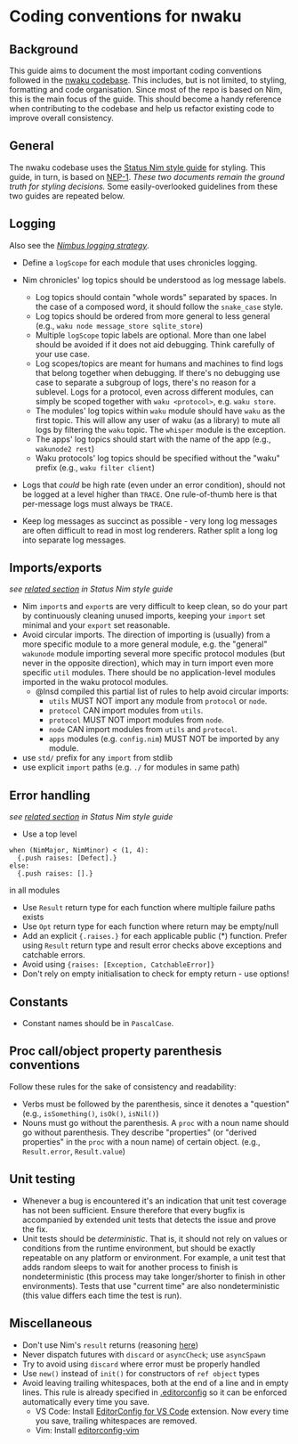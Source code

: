 
# Coding conventions for nwaku

## Background

This guide aims to document the most important coding conventions followed in the [nwaku codebase](https://github.com/status-im/nwaku). This includes, but is not limited, to styling, formatting and code organisation. Since most of the repo is based on Nim, this is the main focus of the guide. This should become a handy reference when contributing to the codebase and help us refactor existing code to improve overall consistency.

## General

The nwaku codebase uses the [Status Nim style guide](https://status-im.github.io/nim-style-guide/) for styling. This guide, in turn, is based on [NEP-1](https://nim-lang.org/docs/nep1.html). _These two documents remain the ground truth for styling decisions._ Some easily-overlooked guidelines from these two guides are repeated below.

## Logging

Also see the [_Nimbus logging strategy_](https://github.com/status-im/nimbus-eth2/blob/031780b612fd589e724f7e837db4c9f7a233f2c3/docs/logging.md).

- Define a `logScope` for each module that uses chronicles logging.
- Nim chronicles' log topics should be understood as log message labels. 
  - Log topics should contain "whole words" separated by spaces. In the case of a composed word, it should follow the `snake_case` style.
  - Log topics should be ordered from more general to less general (e.g., `waku node message_store sqlite_store`)
  - Multiple `logScope` topic labels are optional. More than one label should be avoided if it does not aid debugging. Think carefully of your use case.
  - Log scopes/topics are meant for humans and machines to find logs that belong together when debugging. If there's no debugging use case to separate a subgroup of logs, there's no reason for a sublevel. Logs for a protocol, even across different modules, can simply be scoped together with `waku <protocol>`, e.g. `waku store`. 
  - The modules' log topics within `waku` module should have `waku` as the first topic. This will allow any user of waku (as a library) to mute all logs by filtering the `waku` topic. The `whisper` module is the exception.
  - The apps' log topics should start with the name of the app (e.g., `wakunode2 rest`)
  - Waku protocols' log topics should be specified without the "waku" prefix (e.g., `waku filter client`)

- Logs that _could_ be high rate (even under an error condition), should not be logged at a level higher than `TRACE`. One rule-of-thumb here is that per-message logs must always be `TRACE`.
- Keep log messages as succinct as possible - very long log messages are often difficult to read in most log renderers. Rather split a long log into separate log messages.

## Imports/exports

_see [related section](https://status-im.github.io/nim-style-guide/language.import.html) in Status Nim style guide_

- Nim `import`s and `export`s are very difficult to keep clean, so do your part by continuously cleaning unused imports, keeping your `import` set minimal and your `export` set reasonable.
- Avoid circular imports. The direction of importing is (usually) from a more specific module to a more general module, e.g. the "general" `wakunode` module importing several more specific protocol modules (but never in the opposite direction), which may in turn import even more specific `util` modules. There should be no application-level modules imported in the waku protocol modules.
    - @lnsd compiled this partial list of rules to help avoid circular imports:
        * `utils` MUST NOT import any module from `protocol` or `node`.
        * `protocol` CAN import modules from `utils`.
        * `protocol` MUST NOT import modules from `node`.
        * `node` CAN import modules from `utils` and `protocol`.
        * `apps` modules (e.g. `config.nim`) MUST NOT be imported by any module.
- use `std/` prefix for any `import` from stdlib
- use explicit `import` paths (e.g. `./` for modules in same path)

## Error handling

_see [related section](https://status-im.github.io/nim-style-guide/errors.html) in Status Nim style guide_

- Use a top level 
```
when (NimMajor, NimMinor) < (1, 4):
  {.push raises: [Defect].}
else:
  {.push raises: [].}
```
 in all modules
- Use `Result` return type for each function where multiple failure paths exists
- Use `Opt` return type for each function where return may be empty/null
- Add an explicit `{.raises.}` for each applicable public (*) function. Prefer using `Result` return type and result error checks above exceptions and catchable errors.
- Avoid using `{raises: [Exception, CatchableError]}`
- Don't rely on empty initialisation to check for empty return - use options!

## Constants

- Constant names should be in `PascalCase`.

## Proc call/object property parenthesis conventions

Follow these rules for the sake of consistency and readability:

- Verbs must be followed by the parenthesis, since it denotes a "question" (e.g., `isSomething()`, `isOk()`, `isNil()`)
- Nouns must go without the parenthesis. A `proc` with a noun name should go without parenthesis. They describe "properties" (or "derived properties" in the `proc` with a noun name) of certain object. (e.g., `Result.error`, `Result.value`)


## Unit testing

- Whenever a bug is encountered it's an indication that unit test coverage has not been sufficient. Ensure therefore that every bugfix is accompanied by extended unit tests that detects the issue and prove the fix.
- Unit tests should be _deterministic_. That is, it should not rely on values or conditions from the runtime environment, but should be exactly repeatable on any platform or environment. For example, a unit test that adds random sleeps to wait for another process to finish is nondeterministic (this process may take longer/shorter to finish in other environments). Tests that use "current time" are also nondeterministic (this value differs each time the test is run).

## Miscellaneous

- Don't use Nim's `result` returns (reasoning [here](https://status-im.github.io/nim-style-guide/language.result.html))
- Never dispatch futures with `discard` or `asyncCheck`; use `asyncSpawn`
- Try to avoid using `discard` where error must be properly handled
- Use `new()` instead of `init()` for constructors of `ref object` types
- Avoid leaving trailing whitespaces, both at the end of a line and in empty lines. This rule is already specified in [.editorconfig](https://github.com/status-im/nwaku/blob/master/.editorconfig) so it can be enforced automatically every time you save.
  - VS Code: Install [EditorConfig for VS Code](https://marketplace.visualstudio.com/items?itemName=EditorConfig.EditorConfig) extension. Now every time you save, trailing whitespaces are removed.
  - Vim: Install [editorconfig-vim](https://github.com/editorconfig/editorconfig-vim)